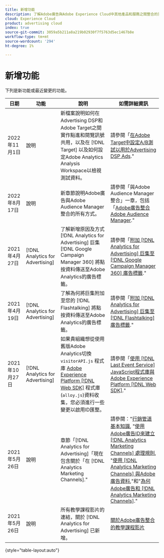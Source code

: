 ```yaml
---
title: 新增功能
description: 了解Adobe廣告與Adobe Experience Cloud中其他產品和服務之間整合的更新。
cloud: Experience Cloud
product: advertising cloud
index: true
source-git-commit: 3059a5b211a8a219b02930f7f5763d5ec1467b8e
workflow-type: tm+mt
source-wordcount: '294'
ht-degree: 1%

---
```


# 新增功能

下列是新功能或最近變更的功能。

| 日期 | 功能 | 說明 | 如需詳細資訊 |
| ---- | ------- | ----------- | -------------------- |
| 2022年11月1日 | 說明 | 新檔案說明如何在Advertising DSP和Adobe Target之間實作點進和閱覽訊號共用，以及在 [!DNL Target] 以及如何設定Adobe Analytics Analysis Workspace以檢視測試資料。 | 請參閱「[在Adobe Target中設定A/B測試以用於Advertising DSP Ads](/help/integrations/target/overview-ab-tests.md).&quot; |
| 2022年8月17日 | 說明 | 新章節說明Adobe廣告與Adobe Audience Manager整合的所有方式。 | 請參閱「與Adobe Audience Manager整合」一章，包括「[Adobe廣告整合Adobe Audience Manager](/help/integrations/audience-manager/overview.md).&quot; |
| 2021年4月27日 | [!DNL Analytics for Advertising] | 了解新增原因及方式 [!DNL Analytics for Advertising] 巨集 [!DNL Google Campaign Manager 360] 將點按資料傳送至Adobe Analytics的廣告標籤。 | 請參閱「[附加 [!DNL Analytics for Advertising] 巨集至 [!DNL Google Campaign Manager 360] 廣告標籤](/help/integrations/analytics/macros-google-campaign-manager.md).&quot; |
| 2021年4月19日 | [!DNL Analytics for Advertising] | 了解為何將巨集附加至您的 [!DNL Flashtalking] 將點按資料傳送至Adobe Analytics的廣告標籤。 | 請參閱「[附加 [!DNL Analytics for Advertising] 巨集至 [!DNL Flashtalking] 廣告標籤](/help/integrations/analytics/macros-flashtalking.md).&quot; |
| 2021年10月27日 | [!DNL Analytics for Advertising] | 如果貴組織想從使用舊版Adobe Analytics切換 `visitorAPI.js` 程式庫 [Adobe Experience Platform [!DNL Web SDK]](https://experienceleague.adobe.com/docs/experience-platform/edge/home.html) 程式庫(`alloy.js`)資料收集，您必須進行一些變更以啟用ID匯整。 | 請參閱「[使用 [!DNL Last Event Service] JavaScript程式庫與Adobe Experience Platform [!DNL Web SDK]](/help/integrations/analytics/web-sdk.md).&quot; |
| 2021年5月26日 | 說明 | 章節「[!DNL Analytics for Advertising]「現在包含關於「在 [!DNL Analytics Marketing Channels].&quot; | 請參閱：&quot;[行銷管道基本知識](/help/integrations/analytics/marketing-channels/mc-overview.md), &quot;[使用Adobe廣告ID來建立 [!DNL Analytics Marketing Channels] 處理規則](/help/integrations/analytics/marketing-channels/mc-ids.md), &quot;[使用 [!DNL Analytics Marketing Channels] 與Adobe廣告資料](/help/integrations/analytics/marketing-channels/mc-ac-data.md),&quot;和&quot;[為何Adobe廣告和 [!DNL Analytics Marketing Channels]](/help/integrations/analytics/marketing-channels/mc-data-variances.md).&quot; |
| 2021年5月26日 | 說明 | 所有教學課程影片的連結，關於 [!DNL Analytics for Advertising] 已新增。 | [關於Adobe廣告整合的教學課程影片](https://experienceleague.adobe.com/docs/advertising-cloud-learn/tutorials/overview.html) |

{style=&quot;table-layout:auto&quot;}

<!-- At some point, just make this an overview page instead?

Adobe Advertising is integrated with the following Adobe Experience Cloud products:

* [Adobe Analytics](/help/integrations/analytics/overview.md)

* Adobe Audience Manager

* Adobe Campaign (Adobe Advertising Search only)

 -->
